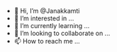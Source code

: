- 👋 Hi, I’m @Janakkamti
- 👀 I’m interested in ...
- 🌱 I’m currently learning ...
- 💞️ I’m looking to collaborate on ...
- 📫 How to reach me ...

<!---
Janakkamti/Janakkamti is a ✨ special ✨ repository because its `README.md` (this file) appears on your GitHub profile.
You can click the Preview link to take a look at your changes.
--->
